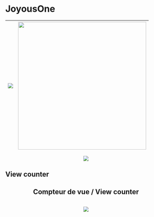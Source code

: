 # JoyousOne
<!--<div align="center">
    <img src="https://github-readme-stats.vercel.app/api?username=JoyousOne&show_icons=true&theme=tokyonight" /><br>
 </div> -->

 
 <!--
<div align="right">
    <img src="https://github-readme-stats.vercel.app/api/top-langs/?username=JoyousOne&theme=tokyonight&hide_progress=true&langs_count=6&size_weight=0.2&count_weight=0.8&hide=javascript,css&exclude_repo=TP2,BruhMusicTM,exam_web2)" /><br>
 </div> -->

|<img src="https://github-readme-stats.vercel.app/api?username=JoyousOne&show_icons=true&theme=tokyonight" /><br>| <img src="https://github-readme-stats.vercel.app/api/top-langs/?username=JoyousOne&theme=tokyonight&hide_progress=true&langs_count=6&size_weight=0.2&count_weight=0.8&hide=javascript,css&exclude_repo=TP2,BruhMusicTM,exam_web2)" width="400" /> |
| ------------- | ------------- |


<div align="center">
    <img src="https://streak-stats.demolab.com?user=JoyousOne&theme=tokyonight&hide_border=tru" /><br>
 </div>
<!-- ![GitHub Stats](https://streak-stats.demolab.com?user=JoyousOne&theme=tokyonight&hide_border=true) -->

## View counter
<div align="center">
    <!-- A ajouter lorsque pertinant -->
    <!-- <img src="https://github-readme-stats.vercel.app/api/top-langs/?username=JoyousOne&theme=prussian&custom_title=Languages" height="250" left /><br> -->
    <h2>Compteur de vue / View counter</h2><br>
    <img src="https://profile-counter.glitch.me/JoyousOne/count.svg">
</div>
